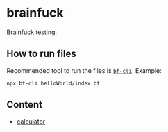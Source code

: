 # brainfuck

Brainfuck testing.

## How to run files
Recommended tool to run the files is [`bf-cli`](https://github.com/aapzu/bf-cli). Example:
```
npx bf-cli helloWorld/index.bf
```

## Content
 - [calculator](./calculator/)
